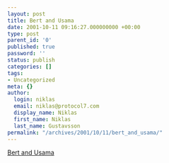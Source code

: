```yaml
---
layout: post
title: Bert and Usama
date: 2001-10-11 09:16:27.000000000 +00:00
type: post
parent_id: '0'
published: true
password: ''
status: publish
categories: []
tags:
- Uncategorized
meta: {}
author:
  login: niklas
  email: niklas@protocol7.com
  display_name: Niklas
  first_name: Niklas
  last_name: Gustavsson
permalink: "/archives/2001/10/11/bert_and_usama/"
---
```

[Bert and Usama](http://www.lindqvist.com/bert.php)

